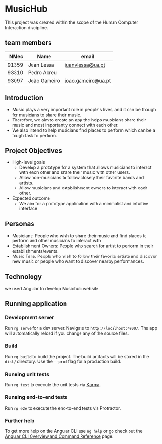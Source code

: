 # MusicHub
This project was created within the scope of the Human Computer Interaction discipline.

## team members
| NMec | Name | email |
|--:|---|---|
| 91359 | Juan Lessa | juanvlessa@ua.pt |
| 93310 | Pedro Abreu |  |
| 93097 | João Gameiro | joao.gameiro@ua.pt |

## Introduction​
* Music plays a very important role in people's lives, and it can be though for musicians to share their music.​
* Therefore, we aim to create an app the helps musicians share their music and most importantly connect with each other.​
* We also intend to help musicians find places to perform which can be a tough task to perform.
## Project Objectives
* High-level goals​
  * Develop a prototype for a system that allows musicians to interact with each other and share their music with other users.​
  * Allow non-musicians to follow closely their favorite bands and artists.​
  * Allow musicians and establishment owners to interact with each other.​
* Expected outcome​
  * We aim for a prototype application with a minimalist and intuitive interface 
## Personas
* Musicians​: People who wish to share their music and find places to perform and other musicians to interact with​
* Establishment Owners​: People who search for artist to perform in their establishments/events.​
* Music Fans: People who wish to follow their favorite artists and discover new music or people who want to discover nearby performances​.
## Technology
we used Angular to develop Musichub website.
​
## Running application
### Development server
Run `ng serve` for a dev server. Navigate to `http://localhost:4200/`. The app will automatically reload if you change any of the source files.
### Build
Run `ng build` to build the project. The build artifacts will be stored in the `dist/` directory. Use the `--prod` flag for a production build.
### Running unit tests
Run `ng test` to execute the unit tests via [Karma](https://karma-runner.github.io).
### Running end-to-end tests
Run `ng e2e` to execute the end-to-end tests via [Protractor](http://www.protractortest.org/).
### Further help
To get more help on the Angular CLI use `ng help` or go check out the [Angular CLI Overview and Command Reference](https://angular.io/cli) page.
